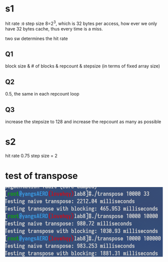 # s1
hit rate :`0`
step size 8=$2^3$, which is 32 bytes per access, how ever we only have 32 bytes cache, thus every time is a miss.


two sw determines the hit rate

## Q1

 block size & # of blocks & repcount & stepsize (in terms of fixed array size)

## Q2

 0.5, the same in each repcount loop 

## Q3

 increase the stepsize to 128 and increase the repcount as many as possible

# s2
hit rate 0.75
step size = 2

# test of transpose

![image-20200420105146187](image-20200420105146187.png)